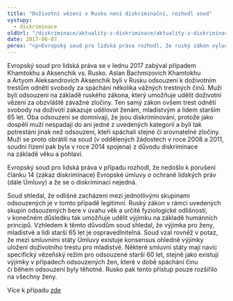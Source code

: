 ```yaml
---
title: "Doživotní vězení v Rusku není diskriminační, rozhodl soud"
vystupy:
  - diskriminace
oldUrl: "/diskriminace/aktuality-z-diskriminace/aktuality-z-diskriminace-2017/dozivotni-vezeni-v-rusku-neni-diskriminacni-rozhodl-soud/"
date: 2017-06-07
perex: "<p>Evropský soud pro lidská práva rozhodl, že ruský zákon vylučující ženy, nezletilé a starší osoby z udělení doživotních trestů není diskriminační.</p>"
---
```


<!-- imported from the old website -->

<p>Evropský soud pro lidská práva se v lednu 2017 zabýval případem Khamtokhu a Aksenchik vs. Rusko. Aslan Bachmizovich Khamtokhu a Artyom Aleksandrovich Aksenchik byli v Rusku odsouzeni k doživotním trestům odnětí svobody za spáchání několika vážných trestných činů. Muži byli odsouzeni na základě ruského zákona, který umožňuje udělit doživotní vězení za obzvláště závažné zločiny. Ten samý zákon ovšem trest odnětí svobody na doživotí zakazuje udělovat ženám, mladistvým a lidem starším 65 let. Oba odsouzení se domnívají, že jsou diskriminováni, protože jako dospělí muži nespadají do ani jedné z uvedených kategorií a byli tak potrestáni jinak než odsouzení, kteří spáchali stejné či srovnatelné zločiny. Muži se proto obrátili na soud (v oddělených žádostech v roce 2008 a 2011, soudní řízení pak byla v roce 2014 spojena) z důvodu diskriminace na základě věku a pohlaví.</p> <p>Evropský soud pro lidská práva v případu rozhodl, že nedošlo k porušení článku 14 (zákaz diskriminace) Evropské úmluvy o ochraně lidských práv (dále Úmluvy) a že se o diskriminaci nejedná. </p> <p>Soud shledal, že odlišné zacházení mezi jednotlivými skupinami odsouzených je v tomto případě legitimní. Ruský zákon v rámci uvedených skupin odsouzených bere v úvahu věk a určité fyziologické odlišnosti, v konečném důsledku tak umožňuje udělit výjimku na základě humánních principů. Vzhledem k těmto důvodům soud shledal, že výjimka pro ženy, mladistvé a lidi starší 65 let je ospravedlnitelná. Soud vzal rovněž v potaz, že mezi smluvními státy Úmluvy existuje konsensus ohledně výjimky uložení doživotního trestu pro mladistvé. Některé smluvní státy mají navíc specifický vězeňský režim pro odsouzené starší 60 let, stejně jako existují výjimky v případech odsouzených žen, které v době spáchání činu či během odsouzení byly těhotné. Rusko pak tento přístup pouze rozšířilo na všechny ženy.</p> Více k případu <a title="Otevření do nového okna" href="http://hudoc.echr.coe.int/eng#{" itemid="" :="" 002-11346="" target="_blank">zde</a> 
